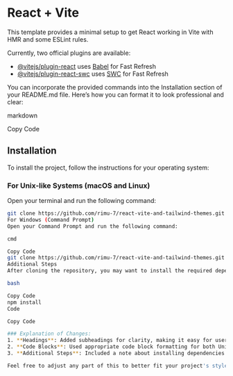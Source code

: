 # React + Vite

This template provides a minimal setup to get React working in Vite with HMR and some ESLint rules.

Currently, two official plugins are available:

- [@vitejs/plugin-react](https://github.com/vitejs/vite-plugin-react/blob/main/packages/plugin-react/README.md) uses [Babel](https://babeljs.io/) for Fast Refresh
- [@vitejs/plugin-react-swc](https://github.com/vitejs/vite-plugin-react-swc) uses [SWC](https://swc.rs/) for Fast Refresh


You can incorporate the provided commands into the Installation section of your README.md file. Here’s how you can format it to look professional and clear:

markdown

Copy Code
## Installation

To install the project, follow the instructions for your operating system:

### For Unix-like Systems (macOS and Linux)

Open your terminal and run the following command:

```bash
git clone https://github.com/rimu-7/react-vite-and-tailwind-themes.git && cd react-vite-and-tailwind-themes && rm -rf .git
For Windows (Command Prompt)
Open your Command Prompt and run the following command:

cmd

Copy Code
git clone https://github.com/rimu-7/react-vite-and-tailwind-themes.git && cd react-vite-and-tailwind-themes && rmdir /s /q .git
Additional Steps
After cloning the repository, you may want to install the required dependencies. Run the following command:

bash

Copy Code
npm install
Code

Copy Code

### Explanation of Changes:
1. **Headings**: Added subheadings for clarity, making it easy for users to find the instructions for their specific operating system.
2. **Code Blocks**: Used appropriate code block formatting for both Unix-like systems and Windows commands.
3. **Additional Steps**: Included a note about installing dependencies after cloning, which is a common step in many projects.

Feel free to adjust any part of this to better fit your project's style or requirements!
